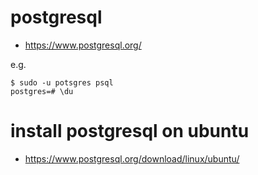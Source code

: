 # postgresql

* https://www.postgresql.org/

e.g.
```
$ sudo -u potsgres psql
postgres=# \du
```

# install postgresql on ubuntu

* https://www.postgresql.org/download/linux/ubuntu/
